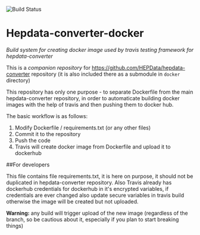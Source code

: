 
![Build Status](https://travis-ci.org/HEPData/hepdata-converter-docker.svg?branch=master)

# Hepdata-converter-docker

*Build system for creating docker image used by travis testing framework for hepdata-converter*

This is a *companion repository* for https://github.com/HEPData/hepdata-converter repository
(it is also included there as a submodule in ```docker``` directory)

This repository has only one purpose - to separate Dockerfile from the main hepdata-converter
repository, in order to automaticate building docker images with the help of travis and then
pushing them to docker hub.

The basic workflow is as follows:

1. Modify Dockerfile / requirements.txt (or any other files)
2. Commit it to the repository
3. Push the code
4. Travis will create docker image from Dockerfile and upload it to dockerhub

##For developers

This file contains file requirements.txt, it is here on purpose, it should not be duplicated
in hepdata-converter repository. Also Travis already has dockerhub credentials for
dockerhub in it's encrypted variables, if credentials are ever changed also update secure
variables in travis build otherwise the image will be created but not uploaded.

**Warning:** any build will trigger upload of the new image (regardless of the branch,
  so be cautious about it, especially if you plan to start breaking things)
